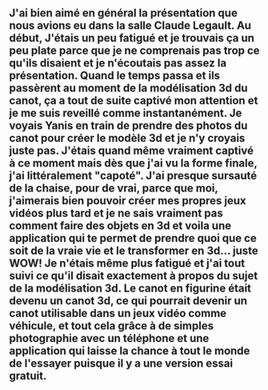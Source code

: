 ## J'ai bien aimé en général la présentation que nous avions eu dans la salle Claude Legault. Au début, J'étais un peu fatigué et je trouvais ça un peu plate parce que je ne comprenais pas trop ce qu'ils disaient et je n'écoutais pas assez la présentation. Quand le temps passa et ils passèrent au moment de la modélisation 3d du canot, ça a tout de suite captivé mon attention et je me suis reveillé comme instantanément. Je voyais Yanis en train de prendre des photos du canot pour créer le modèle 3d et je n'y croyais juste pas. J'étais quand même vraiment captivé à ce moment mais dès que j'ai vu la forme finale, j'ai littéralement "capoté". J'ai presque sursauté de la chaise, pour de vrai, parce que moi, j'aimerais bien pouvoir créer mes propres jeux vidéos plus tard et je ne sais vraiment pas comment faire des objets en 3d et voila une application qui te permet de prendre quoi que ce soit de la vraie vie et le transformer en 3d... juste WOW! Je n'étais même plus fatigué et j'ai tout suivi ce qu'il disait exactement à propos du sujet de la modélisation 3d. Le canot en figurine était devenu un canot 3d, ce qui pourrait devenir un canot utilisable dans un jeux vidéo comme véhicule, et tout cela grâce à de simples photographie avec un téléphone et une application qui laisse la chance à tout le monde de l'essayer puisque il y a une version essai gratuit.

